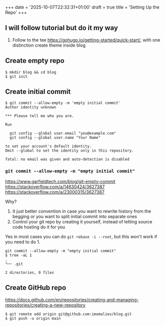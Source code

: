 +++
date = '2025-10-07T22:32:31+01:00'
draft = true
title = 'Setting Up the Repo'
+++

## I will follow tutorial but do it my way

1. Follow to the tee https://gohugo.io/getting-started/quick-start/, with one distinction create theme inside blog

## Create empty repo

```console
$ mkdir blog && cd blog
$ git init
```

## Create initial commit

```console
$ git commit --allow-empty -m 'empty initial commit'
Author identity unknown

*** Please tell me who you are.

Run

  git config --global user.email "you@example.com"
  git config --global user.name "Your Name"

to set your account's default identity.
Omit --global to set the identity only in this repository.

fatal: no email was given and auto-detection is disabled
```

### `git commit --allow-empty -m "empty initial commit"`

https://www.garfieldtech.com/blog/git-empty-commit
https://stackoverflow.com/a/14630424/3627387
https://stackoverflow.com/a/23000315/3627387

Why?

1. It just better convention in case you want to rewrite history from the begging or you want to split initial commit into separate ones
1. Control your git repo by creating it yourself, instead of letting source code hosting do it for you

Yes in most cases you can do `git rebase -i --root`, but this won't work if you need to do 1.

```console
git commit --allow-empty -m "empty initial commit"
$ tree -aL 1
.
└── .git

2 directories, 0 files
```

## Create GitHub repo

https://docs.github.com/en/repositories/creating-and-managing-repositories/creating-a-new-repository

```console
$ git remote add origin git@github.com:imomaliev/blog.git
$ git push -u origin main
```

